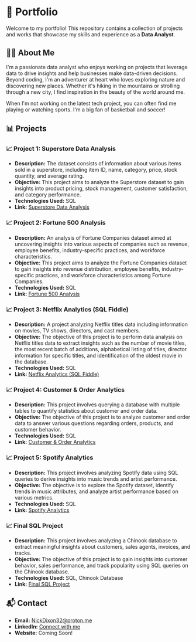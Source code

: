 # 🚀 Portfolio

Welcome to my portfolio! This repository contains a collection of projects and works that showcase my skills and experience as a **Data Analyst**.


## 🙋‍♂️ About Me

I'm a passionate data analyst who enjoys working on projects that leverage data to drive insights and help businesses make data-driven decisions. Beyond coding, I'm an adventurer at heart who loves exploring nature and discovering new places. Whether it's hiking in the mountains or strolling through a new city, I find inspiration in the beauty of the world around me.

When I'm not working on the latest tech project, you can often find me playing or watching sports. I'm a big fan of basketball and soccer!

## 📊 Projects

### 📈 Project 1: Superstore Data Analysis
- **Description:** The dataset consists of information about various items sold in a superstore, including item ID, name, category, price, stock quantity, and average rating.
- **Objective:** This project aims to analyze the Superstore dataset to gain insights into product pricing, stock management, customer satisfaction, and category performance.
- **Technologies Used:** SQL
- **Link:** [Superstore Data Analysis](https://github.com/whitelotus32/SQL/blob/main/Superstore)

### 📈 Project 2: Fortune 500 Analysis
- **Description:** An analysis of Fortune Companies dataset aimed at uncovering insights into various aspects of companies such as revenue, employee benefits, industry-specific practices, and workforce characteristics.
- **Objective:** This project aims to analyze the Fortune Companies dataset to gain insights into revenue distribution, employee benefits, industry-specific practices, and workforce characteristics among Fortune Companies.
- **Technologies Used:** SQL
- **Link:** [Fortune 500 Analysis](https://github.com/whitelotus32/SQL/blob/main/Fortune%20500%20Analysis)

### 📈 Project 3: Netflix Analytics (SQL Fiddle)
- **Description:** A project analyzing Netflix titles data including information on movies, TV shows, directors, and cast members.
- **Objective:** The objective of this project is to perform data analysis on Netflix titles data to extract insights such as the number of movie titles, the most recent batch of additions, alphabetical listing of titles, director information for specific titles, and identification of the oldest movie in the database.
- **Technologies Used:** SQL
- **Link:** [Netflix Analytics (SQL Fiddle)](https://github.com/whitelotus32/SQL/blob/main/Netflix%20Analytics%20(SQL%20Fiddle))

### 📈 Project 4: Customer & Order Analytics
- **Description:** This project involves querying a database with multiple tables to quantify statistics about customer and order data.
- **Objective:** The objective of this project is to analyze customer and order data to answer various questions regarding orders, products, and customer behavior.
- **Technologies Used:** SQL
- **Link:** [Customer & Order Analytics](https://github.com/whitelotus32/SQL/blob/main/Customer%20%26%20Order%20Analytics)

### 📈 Project 5: Spotify Analytics
- **Description:** This project involves analyzing Spotify data using SQL queries to derive insights into music trends and artist performance.
- **Objective:** The objective is to explore the Spotify dataset, identify trends in music attributes, and analyze artist performance based on various metrics.
- **Technologies Used:** SQL
- **Link:** [Spotify Analytics](https://github.com/whitelotus32/SQL/blob/main/Spotify%20Analytics)

### 📈 Final SQL Project
- **Description:** This project involves analyzing a Chinook database to extract meaningful insights about customers, sales agents, invoices, and tracks.
- **Objective:** The objective of this project is to gain insights into customer behavior, sales performance, and track popularity using SQL queries on the Chinook database.
- **Technologies Used:** SQL, Chinook Database
- **Link:** [Final SQL Project](https://github.com/whitelotus32/SQL/blob/main/Final%20SQL%20Project)

## 📬 Contact

- **Email:** NickDixon32@proton.me
- **LinkedIn:** [Connect with me](https://www.linkedin.com/in/nickdixon32/)
- **Website:** Coming Soon!

